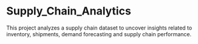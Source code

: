 # Supply_Chain_Analytics
This project analyzes a supply chain dataset to uncover insights related to inventory, shipments, demand forecasting and supply chain performance.
